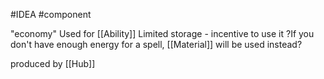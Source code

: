 #IDEA 
#component 

"economy"
Used for [[Ability]]
Limited storage - incentive to use it
?If you don't have enough energy for a spell, [[Material]] will be used instead?

produced by [[Hub]]